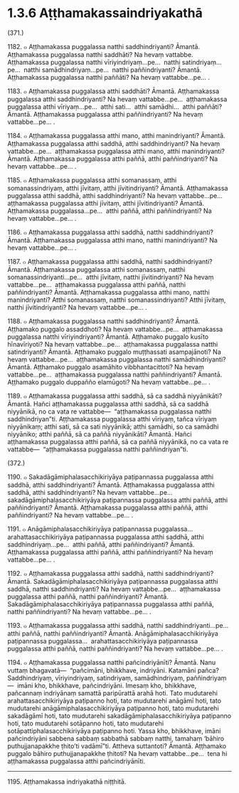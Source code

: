 

# 1.3.6 Aṭṭhamakassaindriyakathā




(371.)

1182\. ๐ Aṭṭhamakassa puggalassa natthi saddhindriyanti? Āmantā. Aṭṭhamakassa puggalassa natthi saddhāti? Na hevaṃ vattabbe. Aṭṭhamakassa puggalassa natthi vīriyindriyaṃ…pe…  natthi satindriyaṃ…pe…  natthi samādhindriyaṃ…pe…  natthi paññindriyanti? Āmantā. Aṭṭhamakassa puggalassa natthi paññāti? Na hevaṃ vattabbe…pe… .

1183\. ๐ Aṭṭhamakassa puggalassa atthi saddhāti? Āmantā. Aṭṭhamakassa puggalassa atthi saddhindriyanti? Na hevaṃ vattabbe…pe…  aṭṭhamakassa puggalassa atthi vīriyaṃ…pe…  atthi sati…  atthi samādhi…  atthi paññāti? Āmantā. Aṭṭhamakassa puggalassa atthi paññindriyanti? Na hevaṃ vattabbe…pe… .

1184\. ๐ Aṭṭhamakassa puggalassa atthi mano, atthi manindriyanti? Āmantā. Aṭṭhamakassa puggalassa atthi saddhā, atthi saddhindriyanti? Na hevaṃ vattabbe…pe…  aṭṭhamakassa puggalassa atthi mano, atthi manindriyanti? Āmantā. Aṭṭhamakassa puggalassa atthi paññā, atthi paññindriyanti? Na hevaṃ vattabbe…pe… .

1185\. ๐ Aṭṭhamakassa puggalassa atthi somanassaṃ, atthi somanassindriyaṃ, atthi jīvitaṃ, atthi jīvitindriyanti? Āmantā. Aṭṭhamakassa puggalassa atthi saddhā, atthi saddhindriyanti? Na hevaṃ vattabbe…pe…  aṭṭhamakassa puggalassa atthi jīvitaṃ, atthi jīvitindriyanti? Āmantā. Aṭṭhamakassa puggalassa…pe…  atthi paññā, atthi paññindriyanti? Na hevaṃ vattabbe…pe… .

1186\. ๐ Aṭṭhamakassa puggalassa atthi saddhā, natthi saddhindriyanti? Āmantā. Aṭṭhamakassa puggalassa atthi mano, natthi manindriyanti? Na hevaṃ vattabbe…pe… .

1187\. ๐ Aṭṭhamakassa puggalassa atthi saddhā, natthi saddhindriyanti? Āmantā. Aṭṭhamakassa puggalassa atthi somanassaṃ, natthi somanassindriyanti…pe…  atthi jīvitaṃ, natthi jīvitindriyanti? Na hevaṃ vattabbe…pe…  aṭṭhamakassa puggalassa atthi paññā, natthi paññindriyanti? Āmantā. Aṭṭhamakassa puggalassa atthi mano, natthi manindriyanti? Atthi somanassaṃ, natthi somanassindriyanti? Atthi jīvitaṃ, natthi jīvitindriyanti? Na hevaṃ vattabbe…pe… .

1188\. ๐ Aṭṭhamakassa puggalassa natthi saddhindriyanti? Āmantā. Aṭṭhamako puggalo assaddhoti? Na hevaṃ vattabbe…pe…  aṭṭhamakassa puggalassa natthi vīriyindriyanti? Āmantā. Aṭṭhamako puggalo kusīto hīnavīriyoti? Na hevaṃ vattabbe…pe…  aṭṭhamakassa puggalassa natthi satindriyanti? Āmantā. Aṭṭhamako puggalo muṭṭhassati asampajānoti? Na hevaṃ vattabbe…pe…  aṭṭhamakassa puggalassa natthi samādhindriyanti? Āmantā. Aṭṭhamako puggalo asamāhito vibbhantacittoti? Na hevaṃ vattabbe…pe…  aṭṭhamakassa puggalassa natthi paññindriyanti? Āmantā. Aṭṭhamako puggalo duppañño elamūgoti? Na hevaṃ vattabbe…pe… .

1189\. ๐ Aṭṭhamakassa puggalassa atthi saddhā, sā ca saddhā niyyānikāti? Āmantā. Hañci aṭṭhamakassa puggalassa atthi saddhā, sā ca saddhā niyyānikā, no ca vata re vattabbe—  “aṭṭhamakassa puggalassa natthi saddhindriyan”ti. Aṭṭhamakassa puggalassa atthi vīriyaṃ, tañca vīriyaṃ niyyānikaṃ; atthi sati, sā ca sati niyyānikā; atthi samādhi, so ca samādhi niyyāniko; atthi paññā, sā ca paññā niyyānikāti? Āmantā. Hañci aṭṭhamakassa puggalassa atthi paññā, sā ca paññā niyyānikā, no ca vata re vattabbe—  “aṭṭhamakassa puggalassa natthi paññindriyan”ti.

(372.)

1190\. ๐ Sakadāgāmiphalasacchikiriyāya paṭipannassa puggalassa atthi saddhā, atthi saddhindriyanti? Āmantā. Aṭṭhamakassa puggalassa atthi saddhā, atthi saddhindriyanti? Na hevaṃ vattabbe…pe…  sakadāgāmiphalasacchikiriyāya paṭipannassa puggalassa atthi paññā, atthi paññindriyanti? Āmantā. Aṭṭhamakassa puggalassa atthi paññā, atthi paññindriyanti? Na hevaṃ vattabbe…pe… .

1191\. ๐ Anāgāmiphalasacchikiriyāya paṭipannassa puggalassa…  arahattasacchikiriyāya paṭipannassa puggalassa atthi saddhā, atthi saddhindriyaṃ…pe…  atthi paññā, atthi paññindriyanti? Āmantā. Aṭṭhamakassa puggalassa atthi paññā, atthi paññindriyanti? Na hevaṃ vattabbe…pe… .

1192\. ๐ Aṭṭhamakassa puggalassa atthi saddhā, natthi saddhindriyanti? Āmantā. Sakadāgāmiphalasacchikiriyāya paṭipannassa puggalassa atthi saddhā, natthi saddhindriyanti? Na hevaṃ vattabbe…pe…  aṭṭhamakassa puggalassa atthi paññā, natthi paññindriyanti? Āmantā. Sakadāgāmiphalasacchikiriyāya paṭipannassa puggalassa atthi paññā, natthi paññindriyanti? Na hevaṃ vattabbe…pe… .

1193\. ๐ Aṭṭhamakassa puggalassa atthi saddhā, natthi saddhindriyanti…pe…  atthi paññā, natthi paññindriyanti? Āmantā. Anāgāmiphalasacchikiriyāya paṭipannassa puggalassa…  arahattasacchikiriyāya paṭipannassa puggalassa atthi paññā, natthi paññindriyanti? Na hevaṃ vattabbe…pe… .

1194\. ๐ Aṭṭhamakassa puggalassa natthi pañcindriyānīti? Āmantā. Nanu vuttaṃ bhagavatā—  “pañcimāni, bhikkhave, indriyāni. Katamāni pañca? Saddhindriyaṃ, vīriyindriyaṃ, satindriyaṃ, samādhindriyaṃ, paññindriyaṃ—  imāni kho, bhikkhave, pañcindriyāni. Imesaṃ kho, bhikkhave, pañcannaṃ indriyānaṃ samattā paripūrattā arahā hoti. Tato mudutarehi arahattasacchikiriyāya paṭipanno hoti, tato mudutarehi anāgāmī hoti, tato mudutarehi anāgāmiphalasacchikiriyāya paṭipanno hoti, tato mudutarehi sakadāgāmī hoti, tato mudutarehi sakadāgāmiphalasacchikiriyāya paṭipanno hoti, tato mudutarehi sotāpanno hoti, tato mudutarehi sotāpattiphalasacchikiriyāya paṭipanno hoti. Yassa kho, bhikkhave, imāni pañcindriyāni sabbena sabbaṃ sabbathā sabbaṃ natthi, tamahaṃ ‘bāhiro puthujjanapakkhe ṭhito’ti vadāmī”ti. Attheva suttantoti? Āmantā. Aṭṭhamako puggalo bāhiro puthujjanapakkhe ṭhitoti? Na hevaṃ vattabbe…pe…  tena hi aṭṭhamakassa puggalassa atthi pañcindriyānīti.

---

1195\. Aṭṭhamakassa indriyakathā niṭṭhitā.





